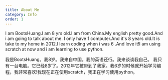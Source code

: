 ```yaml
---
title: About Me
category: Info
order: 1
---
```

I am BootsHuang.I am 8 yrs old.I am from China.My english pretty good.And i am going to talk about me.
I only have 1 computer.And it's 8 years old.It is take to my home in 2012.I learn coding when i was 6 .And love it!I am using scratch at now and i am learning to use python.

我是BootsHuang。我8岁。我来自中国。我的英语还行。我来谈谈我自己。
我只有一台电脑。它已经8岁了。2012年它被带到了我家。我6岁的时候就开始学习编程，我非常喜欢!我现在正在使用scratch，我正在学习使用python。